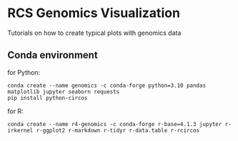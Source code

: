 # RCS Genomics Visualization
Tutorials on how to create typical plots with genomics data

## Conda environment

for Python: 

```
conda create --name genomics -c conda-forge python=3.10 pandas matplotlib jupyter seaborn requests
pip install python-circos
```

for R:

```
conda create --name r4-genomics -c conda-forge r-base=4.1.3 jupyter r-irkernel r-ggplot2 r-markdown r-tidyr r-data.table r-rcircos
```

